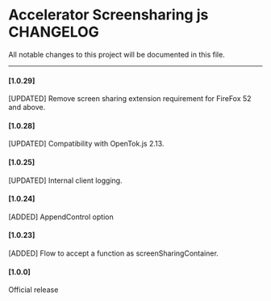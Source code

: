 # Accelerator Screensharing js CHANGELOG
All notable changes to this project will be documented in this file.

--------------------------------------
#### [1.0.29]

[UPDATED] Remove screen sharing extension requirement for FireFox 52 and above.

#### [1.0.28]

[UPDATED] Compatibility with OpenTok.js 2.13.

#### [1.0.25]

[UPDATED] Internal client logging.

#### [1.0.24]

[ADDED] AppendControl option

#### [1.0.23]

[ADDED] Flow to accept a function as screenSharingContainer.

#### [1.0.0]

Official release
